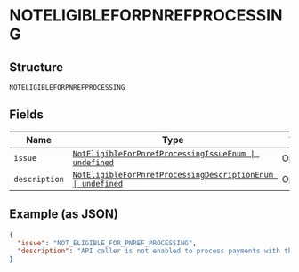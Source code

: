 
# NOTELIGIBLEFORPNREFPROCESSING

## Structure

`NOTELIGIBLEFORPNREFPROCESSING`

## Fields

| Name | Type | Tags | Description |
|  --- | --- | --- | --- |
| `issue` | [`NotEligibleForPnrefProcessingIssueEnum \| undefined`](../../doc/models/not-eligible-for-pnref-processing-issue-enum.md) | Optional | - |
| `description` | [`NotEligibleForPnrefProcessingDescriptionEnum \| undefined`](../../doc/models/not-eligible-for-pnref-processing-description-enum.md) | Optional | - |

## Example (as JSON)

```json
{
  "issue": "NOT_ELIGIBLE_FOR_PNREF_PROCESSING",
  "description": "API caller is not enabled to process payments with the `pnref`. Please contact customer support to request permissions to process transactions with PNREF."
}
```

